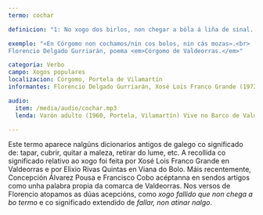 ```yaml
---
termo: cochar

definicion: "1: No xogo dos birlos, non chegar a bóla á liña de sinal. <br>2: No xogos das bólas facer un mal lanzamento."

exemplo: "«En Córgomo non cochamos/nin cos bolos, nin cás mozas».<br>
Florencio Delgado Gurriarán, poema <em>Córgomo de Valdeorras.</em>"

categoria: Verbo  
campo: Xogos populares  
localizacion: Córgomo, Portela de Vilamartín  
informantes: Florencio Delgado Gurriarán, Xosé Lois Franco Grande (1972), Elixio Rivas Quintas (1978), Concepción Álvarez Pousa e Francisco Cobo.

audio:
  item: /media/audio/cochar.mp3
  lenda: Varón adulto (1960, Portela, Vilamartín) Vive no Barco de Valdeorras.

---
```


Este termo aparece nalgúns dicionarios antigos de galego co significado de: tapar, cubrir, quitar a maleza, retirar do lume, etc. A recollida co significado relativo ao xogo foi feita por Xosé Lois Franco Grande en Valdeorras e por Elixio Rivas Quintas en Viana do Bolo. Máis recentemente, Concepción Álvarez Pousa e Francisco Cobo acéptanna en sendos artigos como unha palabra propia da comarca de Valdeorras.
Nos versos de Florencio atopamos as dúas acepcións, como _xogo fallido que non chega a bo termo_ e co significado extendido de _fallar, non atinar nalgo_.
